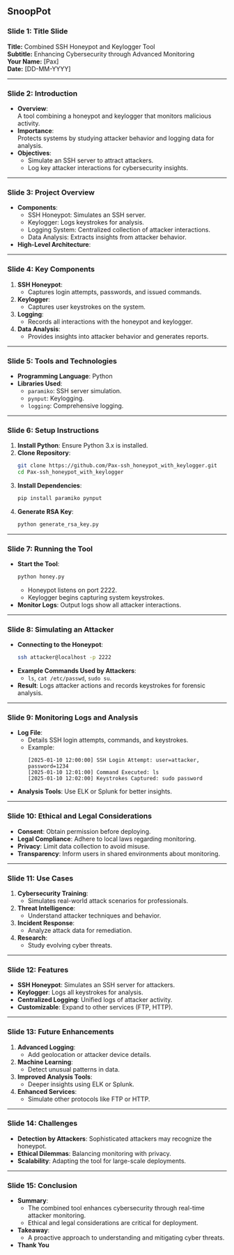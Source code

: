 SnoopPot
---

### **Slide 1: Title Slide**
**Title:** Combined SSH Honeypot and Keylogger Tool  
**Subtitle:** Enhancing Cybersecurity through Advanced Monitoring  
**Your Name:** [Pax]  
**Date:** [DD-MM-YYYY]  

---

### **Slide 2: Introduction**
- **Overview**:  
  A tool combining a honeypot and keylogger that monitors malicious activity.  
- **Importance**:  
  Protects systems by studying attacker behavior and logging data for analysis.  
- **Objectives**:  
  - Simulate an SSH server to attract attackers.  
  - Log key attacker interactions for cybersecurity insights.  

---

### **Slide 3: Project Overview**
- **Components**:  
  - SSH Honeypot: Simulates an SSH server.  
  - Keylogger: Logs keystrokes for analysis.  
  - Logging System: Centralized collection of attacker interactions.  
  - Data Analysis: Extracts insights from attacker behavior.  
- **High-Level Architecture**:  

---

### **Slide 4: Key Components**
1. **SSH Honeypot**:  
   - Captures login attempts, passwords, and issued commands.  
2. **Keylogger**:  
   - Captures user keystrokes on the system.  
3. **Logging**:  
   - Records all interactions with the honeypot and keylogger.  
4. **Data Analysis**:  
   - Provides insights into attacker behavior and generates reports.  

---

### **Slide 5: Tools and Technologies**
- **Programming Language**: Python  
- **Libraries Used**:  
  - `paramiko`: SSH server simulation.  
  - `pynput`: Keylogging.  
  - `logging`: Comprehensive logging.  
---

### **Slide 6: Setup Instructions**
1. **Install Python**: Ensure Python 3.x is installed.  
2. **Clone Repository**:  
   ```bash
   git clone https://github.com/Pax-ssh_honeypot_with_keylogger.git  
   cd Pax-ssh_honeypot_with_keylogger  
   ```  
3. **Install Dependencies**:  
   ```bash
   pip install paramiko pynput  
   ```  
4. **Generate RSA Key**:  
   ```bash
   python generate_rsa_key.py  
   ```  

---

### **Slide 7: Running the Tool**
- **Start the Tool**:  
   ```bash
   python honey.py  
   ```  
   - Honeypot listens on port 2222.  
   - Keylogger begins capturing system keystrokes.  
- **Monitor Logs**: Output logs show all attacker interactions.  

---

### **Slide 8: Simulating an Attacker**
- **Connecting to the Honeypot**:  
   ```bash
   ssh attacker@localhost -p 2222  
   ```  
- **Example Commands Used by Attackers**:  
  - `ls`, `cat /etc/passwd`, `sudo su`.  
- **Result**: Logs attacker actions and records keystrokes for forensic analysis.  

---

### **Slide 9: Monitoring Logs and Analysis**
- **Log File**:  
  - Details SSH login attempts, commands, and keystrokes.  
  - Example:  
    ```log
    [2025-01-10 12:00:00] SSH Login Attempt: user=attacker, password=1234  
    [2025-01-10 12:01:00] Command Executed: ls  
    [2025-01-10 12:02:00] Keystrokes Captured: sudo password  
    ```  
- **Analysis Tools**: Use ELK or Splunk for better insights.  

---

### **Slide 10: Ethical and Legal Considerations**
- **Consent**: Obtain permission before deploying.  
- **Legal Compliance**: Adhere to local laws regarding monitoring.  
- **Privacy**: Limit data collection to avoid misuse.  
- **Transparency**: Inform users in shared environments about monitoring.  

---

### **Slide 11: Use Cases**
1. **Cybersecurity Training**:  
   - Simulates real-world attack scenarios for professionals.  
2. **Threat Intelligence**:  
   - Understand attacker techniques and behavior.  
3. **Incident Response**:  
   - Analyze attack data for remediation.  
4. **Research**:  
   - Study evolving cyber threats.  

---

### **Slide 12: Features**
- **SSH Honeypot**: Simulates an SSH server for attackers.  
- **Keylogger**: Logs all keystrokes for analysis.  
- **Centralized Logging**: Unified logs of attacker activity.  
- **Customizable**: Expand to other services (FTP, HTTP).  

---

### **Slide 13: Future Enhancements**
1. **Advanced Logging**:  
   - Add geolocation or attacker device details.  
2. **Machine Learning**:  
   - Detect unusual patterns in data.  
3. **Improved Analysis Tools**:  
   - Deeper insights using ELK or Splunk.  
4. **Enhanced Services**:  
   - Simulate other protocols like FTP or HTTP.  

---

### **Slide 14: Challenges**
- **Detection by Attackers**: Sophisticated attackers may recognize the honeypot.  
- **Ethical Dilemmas**: Balancing monitoring with privacy.  
- **Scalability**: Adapting the tool for large-scale deployments.  

---

### **Slide 15: Conclusion**
- **Summary**:  
  - The combined tool enhances cybersecurity through real-time attacker monitoring.  
  - Ethical and legal considerations are critical for deployment.  
- **Takeaway**:  
  - A proactive approach to understanding and mitigating cyber threats.  
- **Thank You**

  
